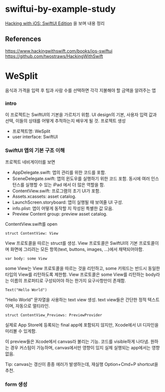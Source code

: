 # swiftui-by-example-study

[Hacking with iOS: SwiftUI Edition](https://www.hackingwithswift.com/books/ios-swiftui) 을 보며 내용 정리


## References
https://www.hackingwithswift.com/books/ios-swiftui  
https://github.com/twostraws/HackingWithSwift

# WeSplit
음식과 가격을 입력 후 팁과 사람 수를 선택하면 각각 지불해야 할 금액을 알려주는 앱


### intro
이 프로젝트는 SwiftUI의 기본을 가르치기 위함. UI design의 기본, 사용자 입력 값과 선택, 이들의 상태를 어떻게 추적하는지 배우게 될 것.
프로젝트 생성
- 프로젝트명: WeSplit
- user interface: SwiftUI


### SwiftUI 앱의 기본 구조 이해
프로젝트 네비게이터를 보면
- AppDelegate.swift: 앱의 관리를 위한 코드를 포함.
- SceneDelegate.swift: 앱의 윈도우를 실행하기 위한 코드 포함. 동시에 여러 인스턴스를 실행할 수 있는 iPad 에서 더 많은 역할을 함.
- ContentView.swift: 프로그램의 초기 UI가 포함.
- Assets.xcassets: asset catalog.
- LaunchScreen.storyboard: 앱이 실행될 때 보여줄 UI 구성.
- info.plist: 앱이 어떻게 동작할 지 작성된 특별한 값 모음.
- Preview Content group: preview asset catalog.

ContentView.swift를 open
```
struct ContentView: View
```
View 프로토콜을 따르는 struct를 생성. View 프로토콜은 SwiftUI의 기본 프로토콜이며 화면에 그리려는 모든 항목(text, buttons, images, ...)에서 채택되어야함.

```
var body: some View
```
some View는 View 프로토콜을 따르는 것을 리턴하고, some 키워드는 반드시 동일한 타입의 View를 리턴하도록 제한함. View 프로토콜은 some View를 리턴하는 body라는 이름의 프로퍼티로 구성되어야 하는 한가지 요구사항만이 존재함.

```
Text("Hello World")
```
"Hello World" 문자열을 사용하는 text view 생성. text view들은 간단한 정적 텍스트이며, 자동으로 멀티라인.

```
struct ContentView_Previews: PreviewProvider
```
실제로 App Store에 등록되는 final app에 포함되지 않지만, Xcode에서 UI 디자인을 미리볼 수 있게함.

이 preview들은 Xcode에서 canvas라 불리는 기능. 코드를 visible하게 나타냄. 원하는 경우 커스텀이 가능하며, canvas에서만 영향이 있지 실제 실행되는 app에서는 영향없음.

Tip: canvas는 갱신이 종종 에러가 발생하는데, 재실행 Option+Cmd+P shortcut을 추천.


### form 생성
